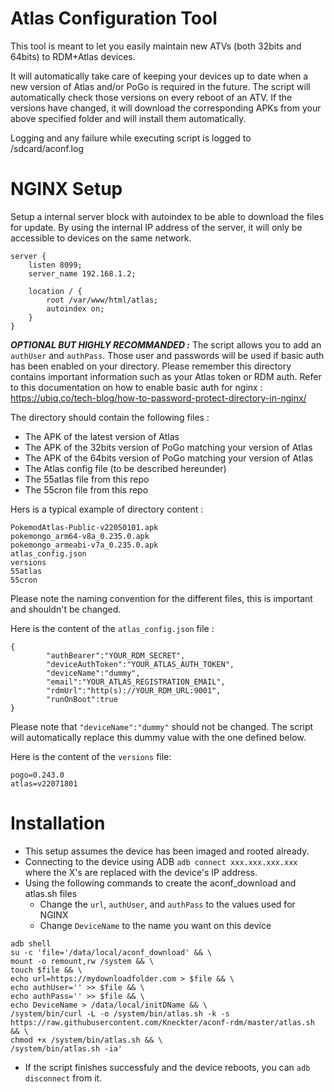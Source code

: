 # Atlas Configuration Tool

This tool is meant to let you easily maintain new ATVs (both 32bits and 64bits) to RDM+Atlas devices.

It will automatically take care of keeping your devices up to date when a new version of Atlas and/or PoGo is required in the future.
The script will automatically check those versions on every reboot of an ATV. If the versions have changed, it will download the corresponding APKs from your above specified folder and will install them automatically.

Logging and any failure while executing script is logged to /sdcard/aconf.log

# NGINX Setup

Setup a internal server block with autoindex to be able to download the files for update. By using the internal IP address of the server, it will only be accessible to devices on the same network.
```
server {
    listen 8099;
    server_name 192.168.1.2;

    location / {
        root /var/www/html/atlas;
        autoindex on;
    }
}
```
***OPTIONAL BUT HIGHLY RECOMMANDED :***
The script allows you to add an `authUser` and `authPass`. Those user and passwords will be used if basic auth has been enabled on your directory. 
Please remember this directory contains important information such as your Atlas token or RDM auth.
Refer to this documentation on how to enable basic auth for nginx : https://ubiq.co/tech-blog/how-to-password-protect-directory-in-nginx/


The directory should contain the following files :

- The APK of the latest version of Atlas
- The APK of the 32bits version of PoGo matching your version of Atlas
- The APK of the 64bits version of PoGo matching your version of Atlas
- The Atlas config file (to be described hereunder)
- The 55atlas file from this repo
- The 55cron file from this repo

Hers is a typical example of directory content :

```
PokemodAtlas-Public-v22050101.apk
pokemongo_arm64-v8a_0.235.0.apk
pokemongo_armeabi-v7a_0.235.0.apk
atlas_config.json
versions
55atlas
55cron
```
Please note the naming convention for the different files, this is important and shouldn't be changed.

Here is the content of the `atlas_config.json` file :

```
{
        "authBearer":"YOUR_RDM_SECRET",
        "deviceAuthToken":"YOUR_ATLAS_AUTH_TOKEN",
        "deviceName":"dummy",
        "email":"YOUR_ATLAS_REGISTRATION_EMAIL",
        "rdmUrl":"http(s)://YOUR_RDM_URL:9001",
        "runOnBoot":true
}
```
Please note that `"deviceName":"dummy"` should not be changed. The script will automatically replace this dummy value with the one defined below.

Here is the content of the `versions` file:
```
pogo=0.243.0
atlas=v22071801
```
# Installation
 - This setup assumes the device has been imaged and rooted already.
 - Connecting to the device using ADB `adb connect xxx.xxx.xxx.xxx` where the X's are replaced with the device's IP address.
 - Using the following commands to create the aconf_download and atlas.sh files
   - Change the `url`, `authUser`, and `authPass` to the values used for NGINX
   - Change `DeviceName` to the name you want on this device
```
adb shell 
su -c 'file='/data/local/aconf_download' && \
mount -o remount,rw /system && \
touch $file && \
echo url=https://mydownloadfolder.com > $file && \
echo authUser='' >> $file && \
echo authPass='' >> $file && \
echo DeviceName > /data/local/initDName && \
/system/bin/curl -L -o /system/bin/atlas.sh -k -s https://raw.githubusercontent.com/Kneckter/aconf-rdm/master/atlas.sh && \
chmod +x /system/bin/atlas.sh && \
/system/bin/atlas.sh -ia'
```
 - If the script finishes successfuly and the device reboots, you can `adb disconnect` from it.
